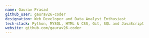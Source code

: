```yaml
---
name: Gaurav Prasad
github_user: gaurav26-coder
designation: Web Developer and Data Analyst Enthusiast 
tech-stack: Python, MYSQL, HTML & CSS, Git, SQL and JavaScript
website: github.com/gaurav26-coder
---
```

